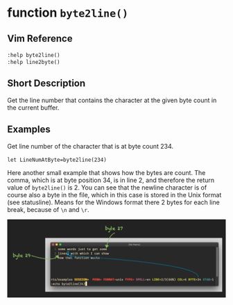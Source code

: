 # function `byte2line()`

## Vim Reference

    :help byte2line()
    :help line2byte()

## Short Description
Get the line number that contains the character at the given byte count in the current buffer.

## Examples

Get line number of the character that is at byte count 234.

    let LineNumAtByte=byte2line(234)

Here another small example that shows how the bytes are count. The comma, which is at byte position 34, is in line 2,
and therefore the return value of `byte2line()` is 2. You can see that the newline character is of course also a byte in
the file, which in this case is stored in the Unix format (see statusline). Means for the Windows format there 2 bytes
for each line break, because of `\n` and `\r`.

![function byte2line()](img/byte2line.png)

